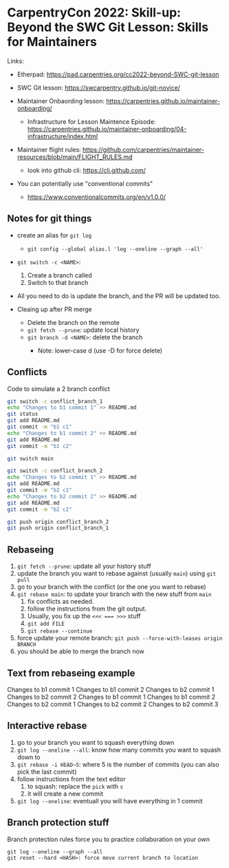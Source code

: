 # CarpentryCon 2022: Skill-up: Beyond the SWC Git Lesson: Skills for Maintainers

Links:

- Etherpad: https://pad.carpentries.org/cc2022-beyond-SWC-git-lesson
- SWC Git lesson: https://swcarpentry.github.io/git-novice/
- Maintainer Onbaording lesson: https://carpentries.github.io/maintainer-onboarding/
    - Infrastructure for Lesson Maintence Episode: https://carpentries.github.io/maintainer-onboarding/04-infrastructure/index.html
- Maintainer flight rules: https://github.com/carpentries/maintainer-resources/blob/main/FLIGHT_RULES.md
    - look into github cli: https://cli.github.com/

- You can potentially use "conventional commits"
  - https://www.conventionalcommits.org/en/v1.0.0/

## Notes for git things

- create an alias for `git log`
  - `git config --global alias.l 'log --oneline --graph --all'`

- `git switch -c <NAME>`:
  1. Create a branch called <NAME>
  2. Switch to that branch

- All you need to do is update the branch, and the PR will be updated too.

- Cleaing up after PR merge
  - Delete the branch on the remote
  - `git fetch --prune`: update local history
  - `git branch -d <NAME>`: delete the branch <NAME>
    - Note: lower-case d (use -D for force delete)

## Conflicts

Code to simulate a 2 branch conflict

```bash
git switch -c conflict_branch_1
echo "Changes to b1 commit 1" >> README.md
git status
git add README.md
git commit -m "b1 c1"
echo "Changes to b1 commit 2" >> README.md
git add README.md
git commit -m "b1 c2"

git switch main

git switch -c conflict_branch_2
echo "Changes to b2 commit 1" >> README.md
git add README.md
git commit -m "b2 c1"
echo "Changes to b2 commit 2" >> README.md
git add README.md
git commit -m "b2 c2"

git push origin conflict_branch_2
git push origin conflict_branch_1
```

## Rebaseing

1. `git fetch --prune`: update all your history stuff
2. update the branch you want to rebase against (usually `main`) using `git pull`
3. go to your branch with the conflict (or the one you want to rebase)
4. `git rebase main`: to update your branch with the new stuff from `main`
   1. fix conflicts as needed.
   2. follow the instructions from the git output.
   3. Usually, you fix up the `<<< === >>>` stuff
   4. `git add FILE`
   5. `git rebase --continue`
5. force update your remote branch: `git push --force-with-leases origin BRANCH`
6. you should be able to merge the branch now

## Text from rebaseing example

Changes to b1 commit 1
Changes to b1 commit 2
Changes to b2 commit 1
Changes to b2 commit 2
Changes to b1 commit 1
Changes to b1 commit 2
Changes to b2 commit 1
Changes to b2 commit 2
Changes to b2 commit 3

## Interactive rebase

1. go to your branch  you want to squash everything down
2. `git log --oneline --all`: know how many commits you want to squash down to
3. `git rebase -i HEAD~5`: where 5 is the number of commits (you can also pick the last commit)
4. follow instructions from the text editor
   1. to squash: replace the `pick` with `s`
   2. it will create a new commit
5. `git log --oneline`: eventuall you will have everything in 1 commit

## Branch protection stuff

Branch protection rules force you to practice collaboration on your own

```
git log --oneline --graph --all
git reset --hard <HASH>: force move current branch to location
```
